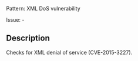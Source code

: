 Pattern: XML DoS vulnerability

Issue: -

## Description

Checks for XML denial of service (CVE-2015-3227).